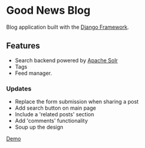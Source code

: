 # Good News Blog

Blog application built with the [Django Framework](https://www.djangoproject.com/).

## Features

* Search backend powered by [Apache Solr](http://lucene.apache.org/solr/)
* Tags 
* Feed manager.

### Updates

* Replace the form submission when sharing a post
* Add search button on main page
* Include a 'related posts' section
* Add 'comments' functionality
* Soup up the design

[Demo](https://good-news-blog.herokuapp.com)

